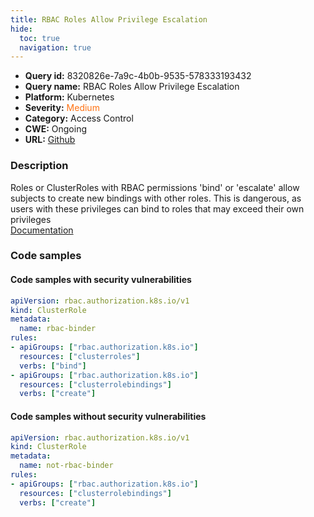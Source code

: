 ```yaml
---
title: RBAC Roles Allow Privilege Escalation
hide:
  toc: true
  navigation: true
---
```


<style>
  .highlight .hll {
    background-color: #ff171742;
  }
  .md-content {
    max-width: 1100px;
    margin: 0 auto;
  }
</style>

-   **Query id:** 8320826e-7a9c-4b0b-9535-578333193432
-   **Query name:** RBAC Roles Allow Privilege Escalation
-   **Platform:** Kubernetes
-   **Severity:** <span style="color:#ff7213">Medium</span>
-   **Category:** Access Control
-   **CWE:** Ongoing
-   **URL:** [Github](https://github.com/Checkmarx/kics/tree/master/assets/queries/k8s/rbac_roles_allow_privilege_escalation)

### Description
Roles or ClusterRoles with RBAC permissions 'bind' or 'escalate' allow subjects to create new bindings with other roles. This is dangerous, as users with these privileges can bind to roles that may exceed their own privileges<br>
[Documentation](https://kubernetes.io/docs/reference/access-authn-authz/rbac/#restrictions-on-role-binding-creation-or-update)

### Code samples
#### Code samples with security vulnerabilities
```yaml title="Positive test num. 1 - yaml file" hl_lines="8"
apiVersion: rbac.authorization.k8s.io/v1
kind: ClusterRole
metadata:
  name: rbac-binder
rules:
- apiGroups: ["rbac.authorization.k8s.io"]
  resources: ["clusterroles"]
  verbs: ["bind"]
- apiGroups: ["rbac.authorization.k8s.io"]
  resources: ["clusterrolebindings"]
  verbs: ["create"]

```


#### Code samples without security vulnerabilities
```yaml title="Negative test num. 1 - yaml file"
apiVersion: rbac.authorization.k8s.io/v1
kind: ClusterRole
metadata:
  name: not-rbac-binder
rules:
- apiGroups: ["rbac.authorization.k8s.io"]
  resources: ["clusterrolebindings"]
  verbs: ["create"]

```

